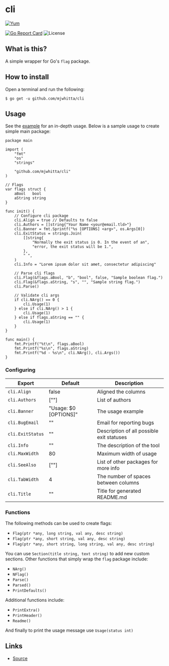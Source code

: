 # cli

[![Yum](https://img.shields.io/badge/-Buy%20me%20a%20cookie-blue?labelColor=grey&logo=cookiecutter&style=for-the-badge)](https://www.buymeacoffee.com/mjwhitta)

[![Go Report Card](https://goreportcard.com/badge/github.com/mjwhitta/cli?style=for-the-badge)](https://goreportcard.com/report/github.com/mjwhitta/cli)
![License](https://img.shields.io/github/license/mjwhitta/cli?style=for-the-badge)

## What is this?

A simple wrapper for Go's `flag` package.

## How to install

Open a terminal and run the following:

```
$ go get -u github.com/mjwhitta/cli
```

## Usage

See the [example](cmd/example) for an in-depth usage. Below is a
sample usage to create simple main package:

```
package main

import (
    "fmt"
    "os"
    "strings"

    "github.com/mjwhitta/cli"
)

// Flags
var flags struct {
    aBool   bool
    aString string
}

func init() {
    // Configure cli package
    cli.Align = true // Defaults to false
    cli.Authors = []string{"Your Name <your@email.tld>"}
    cli.Banner = fmt.Sprintf("%s [OPTIONS] <arg>", os.Args[0])
    cli.ExitStatus = strings.Join(
        []string{
            "Normally the exit status is 0. In the event of an",
            "error, the exit status will be 1.",
        },
        " ",
    )
    cli.Info = "Lorem ipsum dolor sit amet, consectetur adipiscing"

    // Parse cli flags
    cli.Flag(&flags.aBool, "b", "bool", false, "Sample boolean flag.")
    cli.Flag(&flags.aString, "s", "", "Sample string flag.")
    cli.Parse()

    // Validate cli args
    if cli.NArg() == 0 {
        cli.Usage(1)
    } else if cli.NArg() > 1 {
        cli.Usage(1)
    } else if flags.aString == "" {
        cli.Usage(1)
    }
}

func main() {
    fmt.Printf("%t\n", flags.aBool)
    fmt.Printf("%s\n", flags.aString)
    fmt.Printf("%d - %s\n", cli.NArg(), cli.Args())
}
```

### Configuring

Export           | Default               | Description
------           | -------               | -----------
`cli.Align`      | false                 | Aligned the columns
`cli.Authors`    | [""]                  | List of authors
`cli.Banner`     | "Usage: $0 [OPTIONS]" | The usage example
`cli.BugEmail`   | ""                    | Email for reporting bugs
`cli.ExitStatus` | ""                    | Description of all possible exit statuses
`cli.Info`       | ""                    | The description of the tool
`cli.MaxWidth`   | 80                    | Maximum width of usage
`cli.SeeAlso`    | [""]                  | List of other packages for more info
`cli.TabWidth`   | 4                     | The number of spaces between columns
`cli.Title`      | ""                    | Title for generated README.md

### Functions

The following methods can be used to create flags:

- `Flag(ptr *any, long string, val any, desc string)`
- `Flag(ptr *any, short string, val any, desc string)`
- `Flag(ptr *any, short string, long string, val any, desc string)`

You can use `Section(title string, text string)` to add new custom
sections. Other functions that simply wrap the `flag` package include:

- `NArg()`
- `NFlag()`
- `Parse()`
- `Parsed()`
- `PrintDefaults()`

Additional functions include:

- `PrintExtra()`
- `PrintHeader()`
- `Readme()`

And finally to print the usage message use `Usage(status int)`

## Links

- [Source](https://github.com/mjwhitta/cli)
